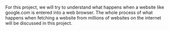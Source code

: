 For this project, we will try to understand what happens when a website like google.com is entered into a web browser. The whole process of what happens when fetching a website from millions of websites on the internet will be discussed in this project.

